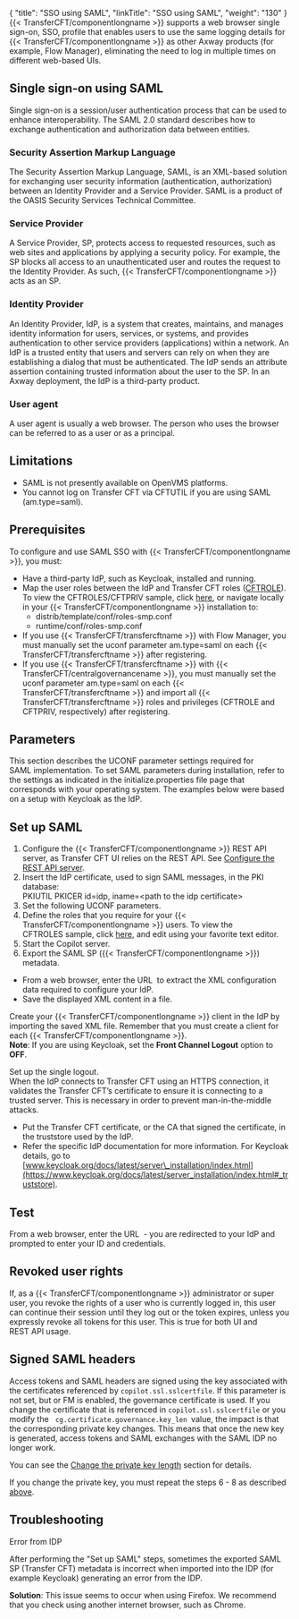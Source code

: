 {
    "title": "SSO using SAML",
    "linkTitle": "SSO using SAML",
    "weight": "130"
}{{< TransferCFT/componentlongname  >}} supports a web browser single sign-on, SSO, profile that enables users to use the same logging details for {{< TransferCFT/componentlongname  >}} as other Axway products (for example, Flow Manager), eliminating the need to log in multiple times on different web-based UIs.

## Single sign-on using SAML

Single sign-on is a session/user authentication process that can be used to enhance interoperability. The SAML 2.0 standard describes how to exchange authentication and authorization data between entities.

### Security Assertion Markup Language

The Security Assertion Markup Language, SAML, is an XML-based solution for exchanging user security information (authentication, authorization) between an Identity Provider and a Service Provider. SAML is a product of the OASIS Security Services Technical Committee.

### Service Provider

A Service Provider, SP, protects access to requested resources, such as web sites and applications by applying a security policy. For example, the SP blocks all access to an unauthenticated user and routes the request to the Identity Provider. As such, {{< TransferCFT/componentlongname  >}} acts as an SP.

### Identity Provider

An Identity Provider, IdP, is a system that creates, maintains, and manages identity information for users, services, or systems, and provides authentication to other service providers (applications) within a network. An IdP is a trusted entity that users and servers can rely on when they are establishing a dialog that must be authenticated. The IdP sends an attribute assertion containing trusted information about the user to the SP. In an Axway deployment, the IdP is a third-party product.

### User agent

A user agent is usually a web browser. The person who uses the browser can be referred to as a user or as a principal.

## Limitations

-   SAML is not presently available on OpenVMS platforms.
-   You cannot log on Transfer CFT via CFTUTIL if you are using SAML (am.type=saml).

## Prerequisites

To configure and use SAML SSO with {{< TransferCFT/componentlongname  >}}, you must:

-   Have a third-party IdP, such as Keycloak, installed and running.
-   Map the user roles between the IdP and Transfer CFT roles ([CFTROLE](../conf_intro/cftrole)). To view the CFTROLES/CFTPRIV sample, click [here](), or navigate locally in your {{< TransferCFT/componentlongname >}} installation to:
    -   distrib/template/conf/roles-smp.conf
    -   runtime/conf/roles-smp.conf
-   If you use {{< TransferCFT/transfercftname >}} with Flow Manager, you must manually set the uconf parameter am.type=saml on each {{< TransferCFT/transfercftname >}} after registering.
-   If you use {{< TransferCFT/transfercftname >}} with {{< TransferCFT/centralgovernancename >}}, you must manually set the uconf parameter am.type=saml on each {{< TransferCFT/transfercftname >}} and import all {{< TransferCFT/transfercftname >}} roles and privileges (CFTROLE and CFTPRIV, respectively) after registering.

## Parameters

This section describes the UCONF parameter settings required for SAML implementation. To set SAML parameters during installation, refer to the settings as indicated in the initialize.properties file page that corresponds with your operating system. The examples below were based on a setup with Keycloak as the IdP.

## Set up SAML 

1.  Configure the {{< TransferCFT/componentlongname >}} REST API server, as Transfer CFT UI relies on the REST API. See [Configure the REST API server]().
2.  Insert the IdP certificate, used to sign SAML messages, in the PKI database:  
    PKIUTIL PKICER id=idp, iname=&lt;path to the idp certificate>
3.  Set the following UCONF parameters.
4.  Define the roles that you require for your {{< TransferCFT/componentlongname >}} users. To view the CFTROLES sample, click [here](), and edit using your favorite text editor.
5.  Start the Copilot server.
6.  <span id="step6"></span>Export the SAML SP ({{< TransferCFT/componentlongname >}}) metadata.

-   From a web browser, enter the URL  to extract the XML configuration data required to configure your IdP.
-   Save the displayed XML content in a file.

Create your {{< TransferCFT/componentlongname  >}} client in the IdP by importing the saved XML file. Remember that you must create a client for each {{< TransferCFT/componentlongname  >}}.  
**Note**: If you are using Keycloak, set the **Front Channel Logout** option to **OFF**.

Set up the single logout.  
When the IdP connects to Transfer CFT using an HTTPS connection, it validates the Transfer CFT’s certificate to ensure it is connecting to a trusted server. This is necessary in order to prevent man-in-the-middle attacks.

-   Put the Transfer CFT certificate, or the CA that signed the certificate, in the truststore used by the IdP.
-   Refer the specific IdP documentation for more information. For Keycloak details, go to [www.keycloak.org/docs/latest/server\_installation/index.html](https://www.keycloak.org/docs/latest/server_installation/index.html#_truststore).

## Test

From a web browser, enter the URL  - you are redirected to your IdP and prompted to enter your ID and credentials.

## Revoked user rights

If, as a {{< TransferCFT/componentlongname  >}} administrator or super user, you revoke the rights of a user who is currently logged in, this user can continue their session until they log out or the token expires, unless you expressly revoke all tokens for this user. This is true for both UI and REST API usage.

## Signed SAML headers

Access tokens and SAML headers are signed using the key associated with the certificates referenced by `copilot.ssl.sslcertfile`. If this parameter is not set, but or FM is enabled, the governance certificate is used. If you change the certificate that is referenced in `copilot.ssl.sslcertfile` or you modify the   `cg.certificate.governance.key_len `value, the impact is that the corresponding private key changes. This means that once the new key is generated, access tokens and SAML exchanges with the SAML IDP no longer work.

You can see the [Change the private key length](../../../governance_services_intro/cg_postregister#Change) section for details.

If you change the private key, you must repeat the steps 6 - 8 as described [above](#step6).

## Troubleshooting

Error from IDP

After performing the "Set up SAML" steps, sometimes the exported SAML SP (Transfer CFT) metadata is incorrect when imported into the IDP (for example Keycloak) generating an error from the IDP.

**Solution**: This issue seems to occur when using Firefox. We recommend that you check using another internet browser, such as Chrome.
